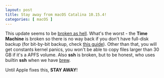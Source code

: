 ```yaml
---
layout: post
title: Stay away from macOS Catalina 10.15.4!
categories: [ macOS ]
---
```


This update seems to be [broken as hell](https://www.softraid.com/forum/showthread.php?tid=1299). What's the worst - the **Time Machine** is broken so there is no way back if you don't have full-disk backup (for bit-by-bit backup, check [this guide](https://hologos.github.io/upgrade-from-macos-mojave-to-macos-catalina/#backup)). Other than that, you will get constants kernel panics, you won't be able to copy files larger than 30 GB if it's a APFS volume. Also **ssh** is broken, but to be honest, who uses builtin **ssh** when we have [brew](https://brew.sh).

Until Apple fixes this, **STAY AWAY**!
